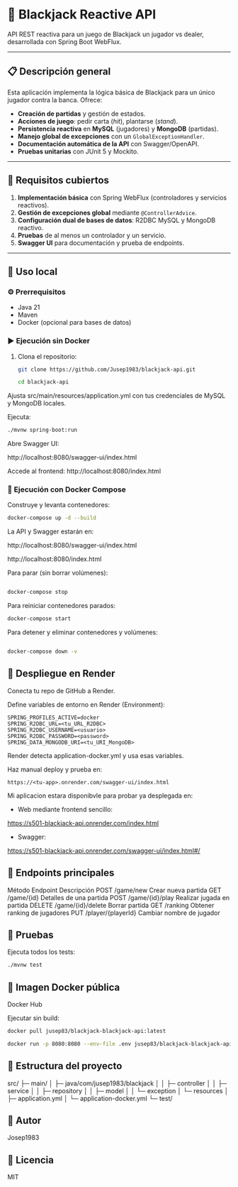 # 🎲 Blackjack Reactive API

API REST reactiva para un juego de Blackjack un jugador vs dealer, desarrollada con Spring Boot WebFlux.

---

## 📋 Descripción general

Esta aplicación implementa la lógica básica de Blackjack para un único jugador contra la banca. Ofrece:

- **Creación de partidas** y gestión de estados.  
- **Acciones de juego**: pedir carta (*hit*), plantarse (*stand*).  
- **Persistencia reactiva** en **MySQL** (jugadores) y **MongoDB** (partidas).  
- **Manejo global de excepciones** con un `GlobalExceptionHandler`.  
- **Documentación automática de la API** con Swagger/OpenAPI.  
- **Pruebas unitarias** con JUnit 5 y Mockito.  

---

## 🎯 Requisitos cubiertos

1. **Implementación básica** con Spring WebFlux (controladores y servicios reactivos).  
2. **Gestión de excepciones global** mediante `@ControllerAdvice`.  
3. **Configuración dual de bases de datos**: R2DBC MySQL y MongoDB reactivo.  
4. **Pruebas** de al menos un controlador y un servicio.  
5. **Swagger UI** para documentación y prueba de endpoints.  

---

## 🚀 Uso local

### ⚙️ Prerrequisitos

- Java 21  
- Maven  
- Docker (opcional para bases de datos)  

### ▶️ Ejecución sin Docker

1. Clona el repositorio:
   ```bash
   git clone https://github.com/Jusep1983/blackjack-api.git
   ```
   ```bash
   cd blackjack-api
   ```
Ajusta src/main/resources/application.yml con tus credenciales de MySQL y MongoDB locales.

Ejecuta:

```bash
./mvnw spring-boot:run
```
Abre Swagger UI:


http://localhost:8080/swagger-ui/index.html

Accede al frontend:
http://localhost:8080/index.html

### 🐳 Ejecución con Docker Compose
Construye y levanta contenedores:

```bash
docker-compose up -d --build
```
La API y Swagger estarán en:

http://localhost:8080/swagger-ui/index.html

http://localhost:8080/index.html

Para parar (sin borrar volúmenes):

```bash

docker-compose stop
```
Para reiniciar contenedores parados:

```bash
docker-compose start
```
Para detener y eliminar contenedores y volúmenes:

```bash

docker-compose down -v
```
## 🔧 Despliegue en Render
Conecta tu repo de GitHub a Render.

Define variables de entorno en Render (Environment):

```env
SPRING_PROFILES_ACTIVE=docker
SPRING_R2DBC_URL=<tu_URL_R2DBC>
SPRING_R2DBC_USERNAME=<usuario>
SPRING_R2DBC_PASSWORD=<password>
SPRING_DATA_MONGODB_URI=<tu_URI_MongoDB>
```
Render detecta application-docker.yml y usa esas variables.

Haz manual deploy y prueba en:

```arduino
https://<tu-app>.onrender.com/swagger-ui/index.html
```
Mi aplicacion estara disponibvle para probar ya desplegada en:

- Web mediante frontend sencillo:
  
https://s501-blackjack-api.onrender.com/index.html

- Swagger:
  
https://s501-blackjack-api.onrender.com/swagger-ui/index.html#/

## 📜 Endpoints principales

Método	Endpoint	Descripción
POST	/game/new	Crear nueva partida
GET	/game/{id}	Detalles de una partida
POST	/game/{id}/play	Realizar jugada en partida
DELETE	/game/{id}/delete	Borrar partida
GET	/ranking	Obtener ranking de jugadores
PUT	/player/{playerId}	Cambiar nombre de jugador

## 🧪 Pruebas
Ejecuta todos los tests:

```bash
./mvnw test
```

## 🐳 Imagen Docker pública
Docker Hub

Ejecutar sin build:

```bash
docker pull jusep83/blackjack-blackjack-api:latest
```
```bash
docker run -p 8080:8080 --env-file .env jusep83/blackjack-blackjack-api:latest
```
## 📁 Estructura del proyecto


src/
├─ main/
│  ├─ java/com/jusep1983/blackjack
│  │  ├─ controller
│  │  ├─ service
│  │  ├─ repository
│  │  ├─ model
│  │  └─ exception
│  └─ resources
│     ├─ application.yml
│     └─ application-docker.yml
└─ test/


## 👤 Autor
Josep1983

## 📄 Licencia
MIT
